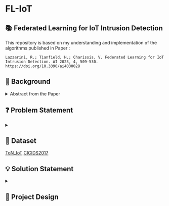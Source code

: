 # FL-IoT
## 📚 Federated Learning for IoT Intrusion Detection

This repository is based on my understanding and implementation of the algorithms published in Paper : 

`Lazzarini, R.; Tianfield, H.; Charissis, V. Federated Learning for IoT Intrusion Detection. AI 2023, 4, 509-530. https://doi.org/10.3390/ai4030028`

## 🔨 Background
<details>
<summary>
Abstract from the Paper
</summary>
<br>
The number of Internet of Things (IoT) devices has increased considerably in the past few
years, resulting in a large growth of cyber attacks on IoT infrastructure. As part of a defense in depth
approach to cybersecurity, intrusion detection systems (IDSs) have acquired a key role in attempting
to detect malicious activities efficiently. Most modern approaches to IDS in IoT are based on machine
learning (ML) techniques. The majority of these are centralized, which implies the sharing of data
from source devices to a central server for classification. This presents potentially crucial issues
related to privacy of user data as well as challenges in data transfers due to their volumes. In this
article, we evaluate the use of federated learning (FL) as a method to implement intrusion detection in
IoT environments. FL is an alternative, distributed method to centralized ML models, which has seen
a surge of interest in IoT intrusion detection recently. In our implementation, we evaluate FL using a
shallow artificial neural network (ANN) as the shared model and federated averaging (FedAvg) as
the aggregation algorithm. The experiments are completed on the ToN_IoT and CICIDS2017 datasets
in binary and multiclass classification. Classification is performed by the distributed devices using
their own data. No sharing of data occurs among participants, maintaining data privacy. When
compared against a centralized approach, results have shown that a collaborative FL IDS can be an
efficient alternative, in terms of accuracy, precision, recall and F1-score, making it a viable option as
an IoT IDS. Additionally, with these results as baseline, we have evaluated alternative aggregation
algorithms, namely FedAvgM, FedAdam and FedAdagrad, in the same setting by using the Flower
FL framework. The results from the evaluation show that, in our scenario, FedAvg and FedAvgM
tend to perform better compared to the two adaptive algorithms, FedAdam and FedAdagrad. 
</details>

## ❓ Problem Statement
<details>
<summary></summary>
</details>

## 💽 Dataset
[ToN_IoT](https://research.unsw.edu.au/projects/toniot-datasets)
[CICIDS2017](https://www.unb.ca/cic/datasets/ids-2017.html)

## 💡 Solution Statement
<details>
<summary></summary>
</details>


## 🎨 Project Design
